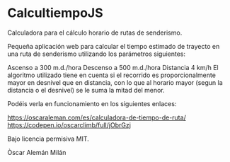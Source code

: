 # CalcultiempoJS

Calculadora para el cálculo horario de rutas de senderismo.

Pequeña aplicación web para calcular el tiempo estimado de trayecto en una ruta de senderismo utilizando los parámetros siguientes:

Ascenso a 300 m.d./hora
Descenso a 500 m.d./hora
Distancia 4 km/h
El algoritmo utilizado tiene en cuenta si el recorrido es proporcionalmente mayor en desnivel que en distancia, con lo que al horario mayor (segun la distancia o el desnivel) se le suma la mitad del menor.

Podéis verla en funcionamiento en los siguientes enlaces:

https://oscaraleman.com/es/calculadora-de-tiempo-de-ruta/
https://codepen.io/oscarclimb/full/jObrGzj

Bajo licencia permisiva MIT.

Òscar Alemán Milán
